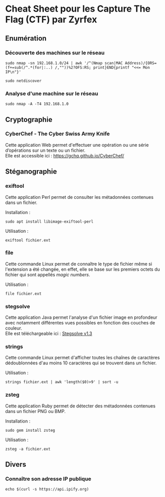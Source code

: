 # Cheat Sheet pour les Capture The Flag (CTF) par Zyrfex

## Enumération

### Découverte des machines sur le réseau
```
sudo nmap -sn 192.168.1.0/24 | awk '/^(Nmap scan|MAC Address)/{ORS=(f+=sub(/^.*(for|:..) /,""))%2?OFS:RS; print}END{printf "<<= Mon IP\n"}'
```
```
sudo netdiscover
```

### Analyse d'une machine sur le réseau
```
sudo nmap -A -T4 192.168.1.0
```

## Cryptographie

### CyberChef - The Cyber Swiss Army Knife
Cette application Web permet d'effectuer une opération ou une série d’opérations sur un texte ou un fichier.  
Elle est accessible ici : https://gchq.github.io/CyberChef/

## Stéganographie

### exiftool
Cette application Perl permet de consulter les métadonnées contenues dans un fichier.  
  
Installation :
```
sudo apt install libimage-exiftool-perl
```
Utilisation :
```
exiftool fichier.ext
```

### file
Cette commande Linux permet de connaître le type de fichier même si l'extension a été changée, en effet, elle se base sur les premiers octets du fichier qui sont appellés _magic numbers_.  
  
Utilisation :
```
file fichier.ext
```

### stegsolve
Cette application Java permet l'analyse d'un fichier image en profondeur avec notamment différentes vues possibles en fonction des couches de couleur.  
Elle est téléchargeable ici : [Stegsolve v1.3](https://github.com/Zyrfex/CheatSheet/raw/main/Outils/Stegsolve%20v1.3.jar)

### strings
Cette commande Linux permet d'afficher toutes les chaînes de caractères dédoublonnées d'au moins 10 caractères qui se trouvent dans un fichier.  
  
Utilisation :
```
strings fichier.ext | awk 'length($0)>9' | sort -u
```

### zsteg
Cette application Ruby permet de détecter des métadonnées contenues dans un fichier PNG ou BMP.  
  
Installation :
```
sudo gem install zsteg
```
Utilisation :
```
zsteg -a fichier.ext
```

## Divers

### Connaître son adresse IP publique
```
echo $(curl -s https://api.ipify.org)
```
